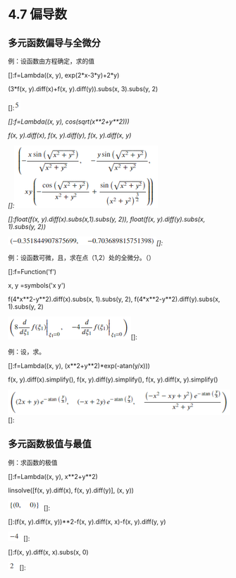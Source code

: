 # 4.7 偏导数


## 多元函数偏导与全微分

例：设函数由方程确定，求的值

[]:f=Lambda((x, y), exp(2\*x-3\*y)+2\*y)

(3\*f(x, y).diff(x)+f(x, y).diff(y)).subs(x, 3).subs(y, 2)

[]:![](media/e757f81a5e440578bede0aa012bdf672.png)

*[]:f=Lambda((x, y), cos(sqrt(x\*\*2+y\*\*2)))*

*f(x, y).diff(x), f(x, y).diff(y), f(x, y).diff(x, y)*

*[]:*![](media/cc4a473aa8a3a2fd18312a0143a6fa1e.png)

*[]:float(f(x, y).diff(x).subs(x,1).subs(y, 2)), float(f(x, y).diff(y).subs(x,
1).subs(y, 2))*

![](media/ad20fee0d114c362aec672a90f52fa51.png)*[]:*

例：设函数可微，且，求在点（1,2）处的全微分。（）

[]:f=Function('f')

x, y =symbols('x y')

f(4\*x\*\*2-y\*\*2).diff(x).subs(x, 1).subs(y, 2),
f(4\*x\*\*2-y\*\*2).diff(y).subs(x, 1).subs(y, 2)

![](media/45ecafafc2c5ebd409fe94d3be3754d6.png)[]:

例：设，求。

[]:f=Lambda((x, y), (x\*\*2+y\*\*2)\*exp(-atan(y/x)))

f(x, y).diff(x).simplify(), f(x, y).diff(y).simplify(), f(x, y).diff(x,
y).simplify()

![](media/b72b0480be319f8a8112c5e34e3e4ecd.png)[]:

## 多元函数极值与最值

例：求函数的极值

[]:f=Lambda((x, y), x\*\*2+y\*\*2)

linsolve([f(x, y).diff(x), f(x, y).diff(y)], (x, y))

![](media/98d1fab4a30bee21529ca11e5494c601.png)[]:

[]:(f(x, y).diff(x, y))\*\*2-f(x, y).diff(x, x)-f(x, y).diff(y, y)

![](media/b4dee87e29d0e42fd1eeec88772d112d.png)[]:

[]:f(x, y).diff(x, x).subs(x, 0)

![](media/23b02dad63e6e914e7f10550c66d4002.png)[]: